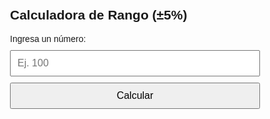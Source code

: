 <!DOCTYPE html>
<html lang="es">
<head>
  <meta charset="UTF-8">
  <title>Calculadora de Tolerancia ±5%</title>
  <meta name="viewport" content="width=device-width, initial-scale=1.0" />
  <style>
    body { font-family: sans-serif; padding: 20px; max-width: 400px; margin: auto; }
    input, button { width: 100%; padding: 10px; margin-top: 10px; font-size: 16px; }
    p { font-size: 18px; margin-top: 20px; }
  </style>
</head>
<body>
  <h2>Calculadora de Rango (±5%)</h2>
  <label>Ingresa un número:
    <input type="number" id="numero" placeholder="Ej. 100" />
  </label>
  <button onclick="calcular()">Calcular</button>
  <p id="resultado"></p>

  <script>
    function calcular() {
      const n = parseFloat(document.getElementById('numero').value);
      if (isNaN(n)) {
        document.getElementById('resultado').innerText = "Por favor, ingresa un número válido.";
        return;
      }
      const tolerancia = n * 0.05;
      const minimo = n - tolerancia;
      const maximo = n + tolerancia;
      document.getElementById('resultado').innerText = 
        `Mínimo: ${minimo.toFixed(2)} | Máximo: ${maximo.toFixed(2)} (±5%)`;
    }
  </script>
</body>
</html>
